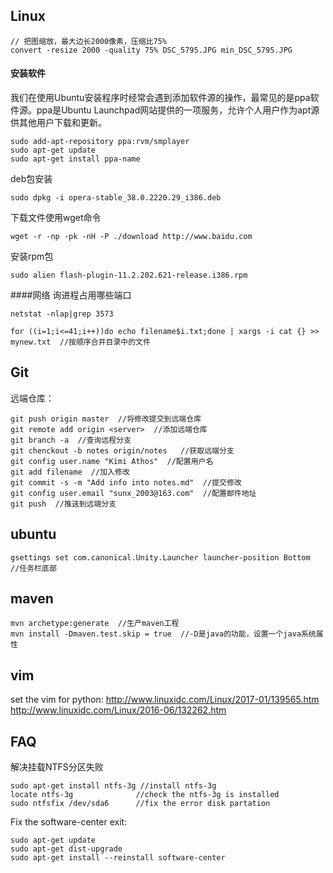 ## Linux

```
// 把图缩放，最大边长2000像素，压缩比75%
convert -resize 2000 -quality 75% DSC_5795.JPG min_DSC_5795.JPG
```

#### 安装软件

我们在使用Ubuntu安装程序时经常会遇到添加软件源的操作，最常见的是ppa软件源。ppa是Ubuntu Launchpad网站提供的一项服务，允许个人用户作为apt源供其他用户下载和更新。
```
sudo add-apt-repository ppa:rvm/smplayer
sudo apt-get update
sudo apt-get install ppa-name
```

deb包安装
```
sudo dpkg -i opera-stable_38.0.2220.29_i386.deb
```

下载文件使用wget命令
```
wget -r -np -pk -nH -P ./download http://www.baidu.com
```
安装rpm包
```
sudo alien flash-plugin-11.2.202.621-release.i386.rpm
```
####网络
询进程占用哪些端口
```
netstat -nlap|grep 3573
```

```
for ((i=1;i<=41;i++))do echo filename$i.txt;done | xargs -i cat {} >> mynew.txt  //按顺序合并目录中的文件
```


## Git

远端仓库：
```
git push origin master  //将修改提交到远端仓库
git remote add origin <server>  //添加远端仓库
git branch -a  //查询远程分支
git chenckout -b notes origin/notes   //获取远端分支
git config user.name "Kimi Athos"  //配置用户名
git add filename  //加入修改
git commit -s -m "Add info into notes.md"  //提交修改
git config user.email "sunx_2003@163.com"  //配置邮件地址
git push  //推送到远端分支

```

## ubuntu
```
gsettings set com.canonical.Unity.Launcher launcher-position Bottom  //任务栏底部
```

## maven
```
mvn archetype:generate  //生产maven工程
mvn install -Dmaven.test.skip = true  //-D是java的功能，设置一个java系统属性
```

## vim
set the vim for python:
http://www.linuxidc.com/Linux/2017-01/139565.htm
http://www.linuxidc.com/Linux/2016-06/132262.htm

## FAQ
解决挂载NTFS分区失败
```
sudo apt-get install ntfs-3g //install ntfs-3g
locate ntfs-3g              //check the ntfs-3g is installed
sudo ntfsfix /dev/sda6      //fix the error disk partation
```

Fix the software-center exit:
```
sudo apt-get update
sudo apt-get dist-upgrade
sudo apt-get install --reinstall software-center
```

